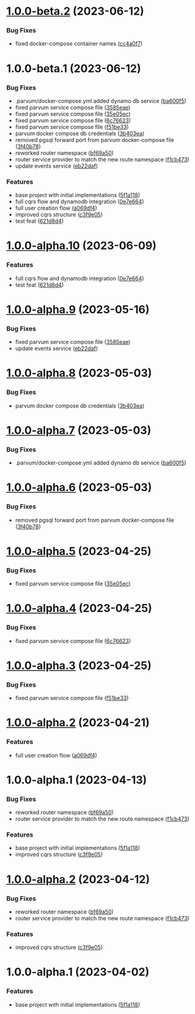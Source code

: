 # [1.0.0-beta.2](https://github.com/parvum-lambda/users/compare/v1.0.0-beta.1...v1.0.0-beta.2) (2023-06-12)


### Bug Fixes

* fixed docker-compose container names ([cc4a0f7](https://github.com/parvum-lambda/users/commit/cc4a0f779a03afc4b95d25e6355f3253f08beda9))

# 1.0.0-beta.1 (2023-06-12)


### Bug Fixes

* .parvum/docker-compose.yml added dynamo db service ([ba600f5](https://github.com/parvum-lambda/users/commit/ba600f5001404be742771cffeb16e68c8893dd9e))
* fixed parvum service compose file ([3585eae](https://github.com/parvum-lambda/users/commit/3585eae25934fab5acdfbd6a2372624f3f3ea1d1))
* fixed parvum service compose file ([35e05ec](https://github.com/parvum-lambda/users/commit/35e05ec9735e4b9895cc816062f9d0cd0d709e7f))
* fixed parvum service compose file ([6c76623](https://github.com/parvum-lambda/users/commit/6c76623574b678c2cc36efae5b1282176440b21e))
* fixed parvum service compose file ([f51be33](https://github.com/parvum-lambda/users/commit/f51be33aa4f87efa8d989fc2c1a78cd125cce77a))
* parvum docker compose db credentials ([3b403ea](https://github.com/parvum-lambda/users/commit/3b403ea5c1a9e23b3e4fb4930b7bb4dd21147a32))
* removed pgsql forward port from parvum docker-compose file ([3f40b78](https://github.com/parvum-lambda/users/commit/3f40b78a22f67b275b74ae1ba0d4d82b62abec74))
* reworked router namespace ([bf69a50](https://github.com/parvum-lambda/users/commit/bf69a50e3c6114e1999432831f2fc656d55c4c14))
* router service provider to match the new route namespace ([f1cb473](https://github.com/parvum-lambda/users/commit/f1cb4731ae28ae8a4aea35756df44e29618f2ae0))
* update events service ([eb22daf](https://github.com/parvum-lambda/users/commit/eb22daf7513bfa0b857feae5f5c4139f5459d361))


### Features

* base project with initial implementations ([5f1a118](https://github.com/parvum-lambda/users/commit/5f1a1184644cd8f8f2dc3a263a34ba9e3f452105))
* full cqrs flow and dynamodb integration ([0e7e664](https://github.com/parvum-lambda/users/commit/0e7e664bf7f46713735a952c19d2c546fdbe2e41))
* full user creation flow ([a069df4](https://github.com/parvum-lambda/users/commit/a069df4e96db926a3d9346387d3eb8c78ffb7c32))
* improved cqrs structure ([c3f9e05](https://github.com/parvum-lambda/users/commit/c3f9e05c102bed742d111fa304aaf3f1506a1394))
* test feat ([621d8d4](https://github.com/parvum-lambda/users/commit/621d8d468fcfe38415caa0eac715694be871261e))

# [1.0.0-alpha.10](https://github.com/parvum-lambda/users/compare/v1.0.0-alpha.9...v1.0.0-alpha.10) (2023-06-09)


### Features

* full cqrs flow and dynamodb integration ([0e7e664](https://github.com/parvum-lambda/users/commit/0e7e664bf7f46713735a952c19d2c546fdbe2e41))
* test feat ([621d8d4](https://github.com/parvum-lambda/users/commit/621d8d468fcfe38415caa0eac715694be871261e))

# [1.0.0-alpha.9](https://github.com/parvum-lambda/users/compare/v1.0.0-alpha.8...v1.0.0-alpha.9) (2023-05-16)


### Bug Fixes

* fixed parvum service compose file ([3585eae](https://github.com/parvum-lambda/users/commit/3585eae25934fab5acdfbd6a2372624f3f3ea1d1))
* update events service ([eb22daf](https://github.com/parvum-lambda/users/commit/eb22daf7513bfa0b857feae5f5c4139f5459d361))

# [1.0.0-alpha.8](https://github.com/parvum-lambda/users/compare/v1.0.0-alpha.7...v1.0.0-alpha.8) (2023-05-03)


### Bug Fixes

* parvum docker compose db credentials ([3b403ea](https://github.com/parvum-lambda/users/commit/3b403ea5c1a9e23b3e4fb4930b7bb4dd21147a32))

# [1.0.0-alpha.7](https://github.com/parvum-lambda/users/compare/v1.0.0-alpha.6...v1.0.0-alpha.7) (2023-05-03)


### Bug Fixes

* .parvum/docker-compose.yml added dynamo db service ([ba600f5](https://github.com/parvum-lambda/users/commit/ba600f5001404be742771cffeb16e68c8893dd9e))

# [1.0.0-alpha.6](https://github.com/parvum-lambda/users/compare/v1.0.0-alpha.5...v1.0.0-alpha.6) (2023-05-03)


### Bug Fixes

* removed pgsql forward port from parvum docker-compose file ([3f40b78](https://github.com/parvum-lambda/users/commit/3f40b78a22f67b275b74ae1ba0d4d82b62abec74))

# [1.0.0-alpha.5](https://github.com/parvum-lambda/users/compare/v1.0.0-alpha.4...v1.0.0-alpha.5) (2023-04-25)


### Bug Fixes

* fixed parvum service compose file ([35e05ec](https://github.com/parvum-lambda/users/commit/35e05ec9735e4b9895cc816062f9d0cd0d709e7f))

# [1.0.0-alpha.4](https://github.com/parvum-lambda/users/compare/v1.0.0-alpha.3...v1.0.0-alpha.4) (2023-04-25)


### Bug Fixes

* fixed parvum service compose file ([6c76623](https://github.com/parvum-lambda/users/commit/6c76623574b678c2cc36efae5b1282176440b21e))

# [1.0.0-alpha.3](https://github.com/parvum-lambda/users/compare/v1.0.0-alpha.2...v1.0.0-alpha.3) (2023-04-25)


### Bug Fixes

* fixed parvum service compose file ([f51be33](https://github.com/parvum-lambda/users/commit/f51be33aa4f87efa8d989fc2c1a78cd125cce77a))

# [1.0.0-alpha.2](https://github.com/parvum-lambda/users/compare/v1.0.0-alpha.1...v1.0.0-alpha.2) (2023-04-21)


### Features

* full user creation flow ([a069df4](https://github.com/parvum-lambda/users/commit/a069df4e96db926a3d9346387d3eb8c78ffb7c32))

# 1.0.0-alpha.1 (2023-04-13)


### Bug Fixes

* reworked router namespace ([bf69a50](https://github.com/parvum-lambda/users/commit/bf69a50e3c6114e1999432831f2fc656d55c4c14))
* router service provider to match the new route namespace ([f1cb473](https://github.com/parvum-lambda/users/commit/f1cb4731ae28ae8a4aea35756df44e29618f2ae0))


### Features

* base project with initial implementations ([5f1a118](https://github.com/parvum-lambda/users/commit/5f1a1184644cd8f8f2dc3a263a34ba9e3f452105))
* improved cqrs structure ([c3f9e05](https://github.com/parvum-lambda/users/commit/c3f9e05c102bed742d111fa304aaf3f1506a1394))

# [1.0.0-alpha.2](https://github.com/parvum-lambda/users/compare/v1.0.0-alpha.1...v1.0.0-alpha.2) (2023-04-12)


### Bug Fixes

* reworked router namespace ([bf69a50](https://github.com/parvum-lambda/users/commit/bf69a50e3c6114e1999432831f2fc656d55c4c14))
* router service provider to match the new route namespace ([f1cb473](https://github.com/parvum-lambda/users/commit/f1cb4731ae28ae8a4aea35756df44e29618f2ae0))


### Features

* improved cqrs structure ([c3f9e05](https://github.com/parvum-lambda/users/commit/c3f9e05c102bed742d111fa304aaf3f1506a1394))

# 1.0.0-alpha.1 (2023-04-02)


### Features

* base project with initial implementations ([5f1a118](https://github.com/parvum-lambda/users/commit/5f1a1184644cd8f8f2dc3a263a34ba9e3f452105))
